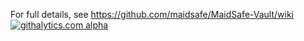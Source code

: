 For full details, see https://github.com/maidsafe/MaidSafe-Vault/wiki
[![githalytics.com alpha](https://cruel-carlota.pagodabox.com/e71e8682b02c9c7f17379257f8728c6b "githalytics.com")](http://githalytics.com/maidsafe/MaidSafe-Vault)
